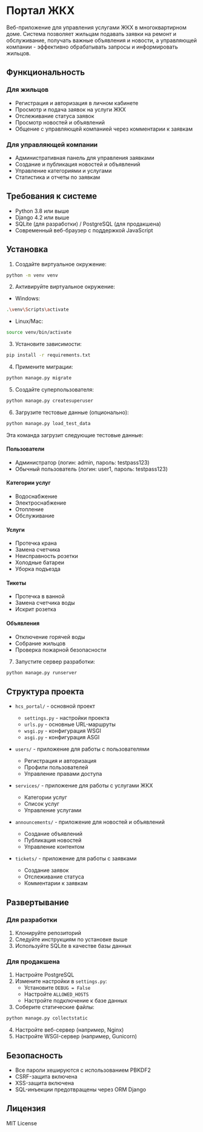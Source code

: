 # Портал ЖКХ

Веб-приложение для управления услугами ЖКХ в многоквартирном доме. Система позволяет жильцам подавать заявки на ремонт и обслуживание, получать важные объявления и новости, а управляющей компании - эффективно обрабатывать запросы и информировать жильцов.

## Функциональность

### Для жильцов
- Регистрация и авторизация в личном кабинете
- Просмотр и подача заявок на услуги ЖКХ
- Отслеживание статуса заявок
- Просмотр новостей и объявлений
- Общение с управляющей компанией через комментарии к заявкам

### Для управляющей компании
- Административная панель для управления заявками
- Создание и публикация новостей и объявлений
- Управление категориями и услугами
- Статистика и отчеты по заявкам

## Требования к системе

- Python 3.8 или выше
- Django 4.2 или выше
- SQLite (для разработки) / PostgreSQL (для продакшена)
- Современный веб-браузер с поддержкой JavaScript

## Установка

1. Создайте виртуальное окружение:
```bash
python -m venv venv
```

2. Активируйте виртуальное окружение:
- Windows:
```bash
.\venv\Scripts\activate
```
- Linux/Mac:
```bash
source venv/bin/activate
```

3. Установите зависимости:
```bash
pip install -r requirements.txt
```

4. Примените миграции:
```bash
python manage.py migrate
```

5. Создайте суперпользователя:
```bash
python manage.py createsuperuser
```

6. Загрузите тестовые данные (опционально):
```bash
python manage.py load_test_data
```

Эта команда загрузит следующие тестовые данные:

#### Пользователи
- Администратор (логин: admin, пароль: testpass123)
- Обычный пользователь (логин: user1, пароль: testpass123)

#### Категории услуг
- Водоснабжение
- Электроснабжение
- Отопление
- Обслуживание

#### Услуги
- Протечка крана
- Замена счетчика
- Неисправность розетки
- Холодные батареи
- Уборка подъезда

#### Тикеты
- Протечка в ванной
- Замена счетчика воды
- Искрит розетка

#### Объявления
- Отключение горячей воды
- Собрание жильцов
- Проверка пожарной безопасности

7. Запустите сервер разработки:
```bash
python manage.py runserver
```

## Структура проекта

- `hcs_portal/` - основной проект
  - `settings.py` - настройки проекта
  - `urls.py` - основные URL-маршруты
  - `wsgi.py` - конфигурация WSGI
  - `asgi.py` - конфигурация ASGI

- `users/` - приложение для работы с пользователями
  - Регистрация и авторизация
  - Профили пользователей
  - Управление правами доступа

- `services/` - приложение для работы с услугами ЖКХ
  - Категории услуг
  - Список услуг
  - Управление услугами

- `announcements/` - приложение для новостей и объявлений
  - Создание объявлений
  - Публикация новостей
  - Управление контентом

- `tickets/` - приложение для работы с заявками
  - Создание заявок
  - Отслеживание статуса
  - Комментарии к заявкам

## Развертывание

### Для разработки
1. Клонируйте репозиторий
2. Следуйте инструкциям по установке выше
3. Используйте SQLite в качестве базы данных

### Для продакшена
1. Настройте PostgreSQL
2. Измените настройки в `settings.py`:
   - Установите `DEBUG = False`
   - Настройте `ALLOWED_HOSTS`
   - Настройте подключение к базе данных
3. Соберите статические файлы:
```bash
python manage.py collectstatic
```
4. Настройте веб-сервер (например, Nginx)
5. Настройте WSGI-сервер (например, Gunicorn)

## Безопасность

- Все пароли хешируются с использованием PBKDF2
- CSRF-защита включена
- XSS-защита включена
- SQL-инъекции предотвращены через ORM Django

## Лицензия

MIT License 